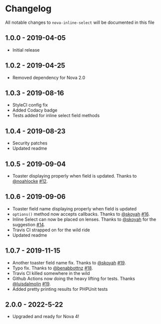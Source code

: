 # Changelog

All notable changes to `nova-inline-select` will be documented in this file

## 1.0.0 - 2019-04-05

- Initial release

## 1.0.2 - 2019-04-25

- Removed dependency for Nova 2.0

## 1.0.3 - 2019-08-16

- StyleCI config fix
- Added Codacy badge
- Tests added for inline select field methods

## 1.0.4 - 2019-08-23

- Security patches
- Updated readme

## 1.0.5 - 2019-09-04

- Toaster displaying properly when field is updated. Thanks to [@noahlocke](https://github.com/noahlocke) [#12](https://github.com/kirschbaum-development/nova-inline-select/pull/12).

## 1.0.6 - 2019-09-06

- Toaster field name displaying properly when field is updated
- `options()` method now accepts callbacks. Thanks to [@skoyah](https://github.com/skoyah) [#16](https://github.com/kirschbaum-development/nova-inline-select/pull/16).
- Inline Select can now be placed on lenses. Thanks to [@skoyah](https://github.com/skoyah) for the suggestion [#14](https://github.com/kirschbaum-development/nova-inline-select/issues/14).
- Travis CI strapped on for the wild ride
- Updated readme

## 1.0.7 - 2019-11-15

- Another toaster field name fix. Thanks to [@skoyah](https://github.com/skoyah) [#19](https://github.com/kirschbaum-development/nova-inline-select/pull/19).
- Typo fix. Thanks to [@benabbottnz](https://github.com/benabbottnz) [#18](https://github.com/kirschbaum-development/nova-inline-select/issues/18).
- Travis CI killed somewhere in the wild
- Github Actions now doing the heavy lifting for tests. Thanks [@luisdalmolin](https://github.com/luisdalmolin) [#19](https://github.com/kirschbaum-development/nova-inline-select/issues/19).
- Added pretty printing results for PHPUnit tests

## 2.0.0 - 2022-5-22

- Upgraded and ready for Nova 4!
